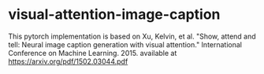 # visual-attention-image-caption

This pytorch implementation is based on Xu, Kelvin, et al. "Show, attend and tell: Neural image caption generation with visual attention." International Conference on Machine Learning. 2015. available at https://arxiv.org/pdf/1502.03044.pdf
